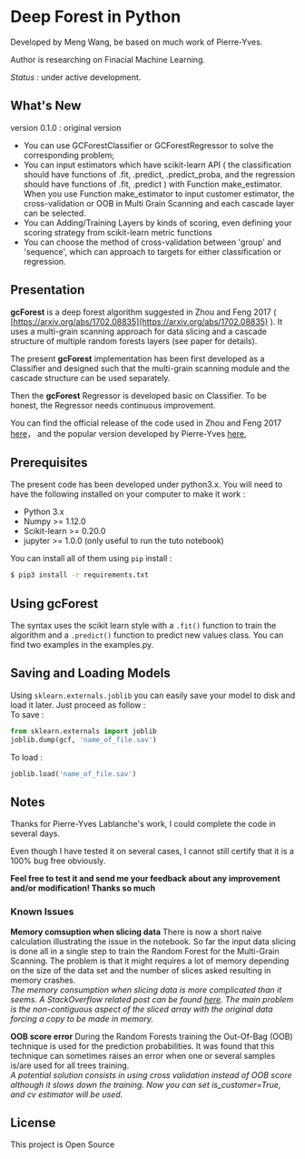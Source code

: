 # Deep Forest in Python
Developed by Meng Wang, be based on much work of Pierre-Yves.

Author is researching on Finacial Machine Learning.

*Status* : under active development.

## What's New
version 0.1.0 : original version

* You can use GCForestClassifier or GCForestRegressor to solve the corresponding problem;
* You can input estimators which have scikit-learn API ( the classification should have functions of .fit, .predict, .predict_proba, and the regression should have functions of .fit, .predict ) with Function make_estimator. When you use Function make_estimator to input customer estimator, the cross-validation or OOB in Multi Grain Scanning and each cascade layer can be selected.
* You can Adding/Training Layers by kinds of scoring, even defining your scoring strategy from scikit-learn metric functions
* You can choose the method of cross-validation between 'group' and 'sequence', which can approach to targets for either classification or regression.


## Presentation
**gcForest** is a deep forest algorithm suggested in Zhou and Feng 2017 ( [https://arxiv.org/abs/1702.08835](https://arxiv.org/abs/1702.08835) ). It uses a multi-grain scanning approach for data slicing and a cascade structure of multiple random forests layers (see paper for details).

The present **gcForest** implementation has been first developed as a Classifier and designed such that the multi-grain scanning module and the cascade structure can be used separately. 

Then the **gcForest** Regressor is developed basic on Classifier.  To be honest, the Regressor needs continuous improvement.

You can find the official release of the code used in Zhou and Feng 2017 [here](https://github.com/kingfengji/gcforest)，
and the popular version developed by Pierre-Yves [here](https://github.com/pylablanche/gcForest),


## Prerequisites

The present code has been developed under python3.x. You will need to have the following installed on your computer to make it work :

* Python 3.x
* Numpy >= 1.12.0
* Scikit-learn >= 0.20.0
* jupyter >= 1.0.0 (only useful to run the tuto notebook)

You can install all of them using `pip` install :

```sh
$ pip3 install -r requirements.txt
```

## Using gcForest

The syntax uses the scikit learn style with a `.fit()` function to train the algorithm and a `.predict()` function to predict new values class. You can find two examples in the examples.py.


## Saving and Loading Models

Using `sklearn.externals.joblib` you can easily save your model to disk and load it later. Just proceed as follow :<br>
To save :
```python
from sklearn.externals import joblib
joblib.dump(gcf, 'name_of_file.sav')
```
To load :
```python
joblib.load('name_of_file.sav')
```

## Notes
Thanks for Pierre-Yves Lablanche's work, I could complete the code in several days.

Even though I have tested it on several cases, I cannot still certify that it is a 100% bug free obviously.

**Feel free to test it and send me your feedback about any improvement and/or modification! Thanks so much**

### Known Issues

**Memory comsuption when slicing data**
There is now a short naive calculation illustrating the issue in the notebook.
So far the input data slicing is done all in a single step to train the Random Forest for the Multi-Grain Scanning. The problem is that it might requires a lot of memory depending on the size of the data set and the number of slices asked resulting in memory crashes.<br>
*The memory consumption when slicing data is more complicated than it seems. A StackOverflow related post can be found [here](https://stackoverflow.com/questions/43822413/numpy-minimum-memory-usage-when-slicing-images).
The main problem is the non-contiguous aspect of the sliced array with the original data forcing a copy to be made in memory.*

**OOB score error**
During the Random Forests training the Out-Of-Bag (OOB) technique is used for the prediction probabilities. It was found that this technique can sometimes raises an error when one or several samples is/are used for all trees training.<br>
*A potential solution consists in using cross validation instead of OOB score although it slows down the training. Now you can set is_customer=True, and cv estimator will be used.*


## License
This project is Open Source
